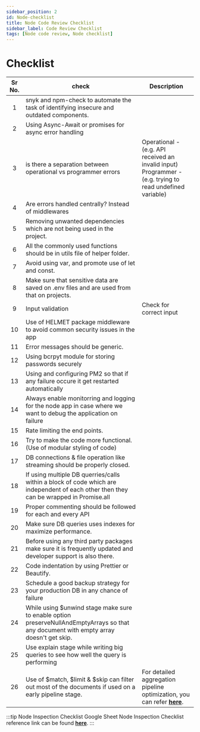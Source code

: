 ```yaml
---
sidebar_position: 2
id: Node-checklist
title: Node Code Review Checklist
sidebar_label: Code Review Checklist
tags: [Node code review, Node checklist]
---
```


# Checklist

Sr No. | check | Description |
:-: | --- | --- 
1 | snyk and npm-check to automate the task of identifying insecure and outdated components. |
2 | Using Async-Await or promises for async error handling |
3 | is there a separation between operational vs programmer errors | Operational - (e.g. API received an invalid input) <br /> Programmer - (e.g. trying to read undefined variable)
4 | Are errors handled centrally? Instead of middlewares |
5 | Removing unwanted dependencies which are not being used in the project. |
6 | All the commonly used functions should be in utils file of helper folder. |
7 | Avoid using var, and promote use of let and const. |
8 | Make sure that sensitive data are saved on .env files and are used from that on projects. |
9 | Input validation | Check for correct input
10 | Use of HELMET package middleware to avoid common security issues in the app |
11 | Error messages should be generic. |
12 | Using bcrpyt module for storing passwords securely |
13 | Using and configuring PM2 so that if any failure occure it get restarted automatically |
14 | Always enable monitorring and logging for the node app in case where we want to debug the application on failure |
15 | Rate limiting the end points. |
16 | Try to make the code more functional. (Use of modular styling of code) |
17 | DB connections & file operation like streaming should be properly closed. |
18 | If using multiple DB querries/calls within a block of code which are independent of each other then they can be wrapped in Promise.all |
19 | Proper commenting should be followed for each and every API |
20 | Make sure DB queries uses indexes for maximize performance. |
21 | Before using any third party packages make sure it is frequently updated and developer support is also there. |
22 | Code indentation by using Prettier or Beautify.|
23 | Schedule a good backup strategy for your production DB in any chance of failure |
24 | While using $unwind stage make sure to enable option preserveNullAndEmptyArrays so that any document with empty array doesn't get skip. |
25 | Use explain stage while writing big queries to see how well the query is performing |
26 | Use of $match, $limit & $skip can filter out most of the documents if used on a early pipeline stage. | For detailed aggregation pipeline optimization, you can refer [**here**](https://docs.mongodb.com/manual/core/aggregation-pipeline-optimization/).

:::tip Node Inspection Checklist Google Sheet
Node Inspection Checklist reference link can be found [**here**](https://axioned.slack.com/archives/D0448PXHNKU/p1677678175552469?thread_ts=1677673082.244419&cid=D0448PXHNKU).
:::